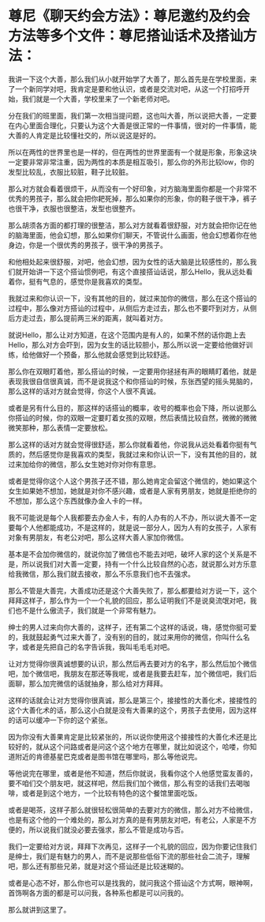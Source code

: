# 尊尼《聊天约会方法》：尊尼邀约及约会方法等多个文件：尊尼搭讪话术及搭讪方法：

我讲一下这个大善，那么我们从小就开始学了大善了，那么首先是在学校里面，来了一个新同学对吧，我肯定是要和他认识，或者是交流对吧，从这一个打招呼开始，我们就是一个大善，学校里来了一个新老师对吧。

分在我们的班里面，我们第一次相当提问题，这也叫大善，所以说把大善，一定要在内心里面合理化，只要认为这个大善是很正常的一件事情，很对的一件事情，能大善的人肯定是比较懂社交的，所以说这是好的。

所以在两性的世界里也是一样的，但在两性的世界里面有一个就是形象，形象这块一定要非常非常注重，因为两性的本质是相互吸引，那么你的外形比较low，你的发型比较乱，衣服比较脏，鞋子比较脏。

那么对方就会看着很烦干，从而没有一个好印象，对方脑海里面你都是一个非常不优秀的男孩子，那么就会把你耙死掉，那么如果你的形象，你的鞋子很干净，裤子也很干净，衣服也很整洁，发型也很整齐。

那么胡须各方面的都打理的很整洁，那么对方就看着很舒服，对方就会把你记在他的脑海里面，他会幻想，那么如果你们聊天，不管说什么画面，他会幻想着你在他身边，你是一个很优秀的男孩子，很干净的男孩子。

和他相处起来很舒服，对吧，他会幻想，因为女性的话大脑是比较感性的，那么我们就开始讲一下这个搭讪惯例吧，有这个直接搭讪话说，那么Hello，我从远处看着你，挺有气息的，感觉你是我喜欢的类型。

我就过来和你认识一下，没有其他的目的，就过来加你的微信，那么在这个搭讪的过程中，那么像对方搭讪的过程中，从侧后方走过去，那么也不要吓到对方，从侧后方走过去，那么提前两三米的距离，就叫着对方。

就说Hello，那么让对方知道，在这个范围内是有人的，如果不然的话你跑上去Hello，那么对方会吓到，因为女生的话比较胆小，那么所以说一定要给他做好训练，给他做好一个预备，那么他就会感觉到比较舒适。

那么你在双眼盯着他，那么搭讪的时候，一定要用你拯拯有声的眼睛盯着他，就是表现我很自信很真诚，而不是说我这个和你搭讪的时候，东张西望的摇头晃脑的，那么这样的话对方就会觉得，你这个人很不真诚。

或者是另有什么目的，那这样的话搭讪的概率，收号的概率也会下降，所以说那么你搭讪的时候，你的双眼一定要盯着女孩的双眼，然后表情比较自然，微微的微微微笑那种，那么表情一定要放松。

那么这样的话对方就会觉得很舒适，那么你就看着他，你说我从远处看着你挺有气质的，然后感觉你是我喜欢的类型，我就过来和你认识一下，没有其他的目的，就过来加给你的微信，那么女生她对你对你有意思。

或者是觉得你这个人这个男孩子还不错，那么她肯定会留这个微信的，她如果这个女生如果她不想加，她就是对你不感兴趣，或者是人家有男朋友，她就是拒绝你的不想加，那么这个东西就像办金人卡的一样。

我不可能说是每个人我都要去办金人卡，有的人办有的人不办，所以说大善不一定要每个人他都能成功，不是这样的，就是说一部分人，因为人有的女孩子，人家有对象有男朋友，有老公对吧，那么这样大善人家加你微信。

基本是不会加你微信的，就说你加了微信也不能去对吧，破坏人家的这个关系是不是，所以说我们对大善一定要，持有一个什么比较自然的心态，就说那么对方乐意给我微信，那么我们就去接收，那么不乐意我们也不去强求。

那么不管是大善完，大善成功还是这个大善失败了，那么都要给对方说一下，这个拜拜这样子，那么作为一个一个礼貌的回应，那么证明我们不是说臭流氓对吧，我们也不是什么傲流子，我们就是一个非常有魅力。

绅士的男人过来向你大善的，这样子，还有第二个这样的话说，嗨，感觉你挺可爱的，我就鼓起勇气过来大善了，没有别的目的，就过来用你的微信，你叫什么名字，或者是先把自己的名字告诉我，我叫毛毛毛对吧。

让对方觉得你很真诚想要的认识，那么然后再去要对方的名字，那么然后加个微信吧，加个微信吧，我朋友在那还等我呢，或者是我要去赶车，加个微信吧，我们后面聊，那么加完微信的话就抽身，那么给对方拜拜。

这样的话就会让对方觉得你很真诚，那么是第三个，接接性的大善化术，接接性的这个大善化术的话，那么这小白就是没有大善果的这个，男孩子去使用，因为这样的话可以缓冲一下你的这个紧张。

因为你没有大善果肯定是比较紧张的，所以说你使用这个接接性的大善化术还是比较好的，就从这个问路或者是问这个这个地方在哪里，就比如说这个，哈喽，你知道附近的肯德基星巴克或者是图书馆在哪里吗，那么等他说完。

等他说完在哪里，或者是他不知道，然后你就说，我看你这个人他感觉蛮友善的，要不咱们交个朋友吧，就这样吧，然后我们加个微信，那么有空的话我们去喝咖啡，或者是到这个地方，一个比较有特色的这个餐馆里面吃饭。

或者是喝茶，这样子那么就很轻松很简单的去要对方的微信，那么对方不给微信，也是有这个他的一个难处的，那么对方真的是有男朋友对吧，有老公，人家是不方便的，所以说我们就没必要去强求，那么不管是成功与否。

我们一定要给对方说，拜拜下次再见，这样子一个礼貌的回应，因为你要记住我们是绅士，我们是有魅力的男人，而不是说那些低俗下流的那些社会二流子，理解吧，那么还有那些兄弟，就是对这个搭讪还是比较迷糊的。

或者是心态不好，那么你也可以是找我的，就问我这个搭讪这个方式啊，眼神啊，首饰啊各方面的都是可以问我，各种系也都是可以问我的。

那么就讲到这里了。